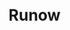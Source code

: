 ---
layout: home

title: Runow
titleTemplate: 快速创建前端应用

hero:
  name: Runow
  text: 创建JavaScript应用  且立即运行
  tagline: 一个快速创建 JavaScript 应用程序的工具
  actions:
    - theme: brand
      text: 什么是 Runow?
      link: /zh/guide/what-is-runow
    - theme: alt
      text: 快速开始
      link: /zh/guide/getting-started
    - theme: alt
      text: GitHub
      link: https://github.com/runowjs/runow
  image:
      src: /logo.svg
      alt: Runow

features:
  - icon: 📦
    title: 开箱即用
    details: 内置海量开箱即用的前端框架模版，创建即运行
  - icon: 🎉
    title: 专注业务
    details: 只需关心业务功能，基础框架交给Runow
  - icon: 🔥
    title: 前沿技术
    details: 所有模板均采用前沿的技术栈，上手容易
  - icon: 🚀
    title: 保持更新
    details: 每个模版的依赖都会随上游依赖迭代更新
---